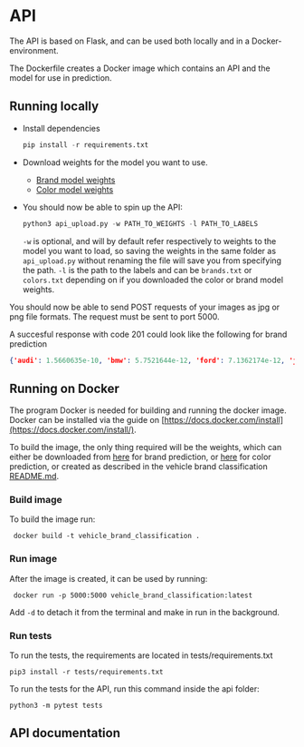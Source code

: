 # API

The API is based on Flask, and can be used both locally and in a Docker-environment.

The Dockerfile creates a Docker image which contains an API and the model for use in prediction.
 

## Running locally

* Install dependencies
   ```py
   pip install -r requirements.txt
   ```

* Download weights for the model you want to use.
  * [Brand model weights](https://drive.google.com/file/d/1CXWGf2hj_sJXIsSE4wfqUOqIv-EsYf7x/view?usp=sharing)
  * [Color model weights](https://drive.google.com/file/d/1lRUEykbsTh3VXAQqPaILYLzWt2cDDsBP/view?usp=sharing)

* You should now be able to spin up the API:

  ```py
  python3 api_upload.py -w PATH_TO_WEIGHTS -l PATH_TO_LABELS
  ```

   `-w` is optional, and will by default refer respectively to weights to the model you want to load, so saving the weights in the same folder as `api_upload.py` without renaming the file will save you from specifying the path.
   `-l` is the path to the labels and can be `brands.txt` or `colors.txt` depending on if you downloaded the color or brand model weights.
   
 You should now be able to send POST requests of your images as jpg or png file formats. The request must be sent to port 5000.

 A succesful response with code 201 could look like the following for brand prediction
 ```json
 {'audi': 1.5660635e-10, 'bmw': 5.7521644e-12, 'ford': 7.1362174e-12, 'jaguar': 7.3524025e-12, 'mercedes': 4.0594708e-11, 'mitsubishi': 3.221091e-14, 'nissan': 1.0, 'peugeot': 1.3644183e-11, 'porsche': 3.095818e-12, 'skoda': 1.0349395e-09, 'tesla': 2.1225747e-12, 'toyota': 1.0142925e-10, 'volkswagen': 4.066172e-12, 'volvo': 7.5269685e-10}
 ```

## Running on Docker

The program Docker is needed for building and running the docker image.
Docker can be installed via the guide on [https://docs.docker.com/install](https://docs.docker.com/install/). 

To build the image, the only thing required will be the weights, which can either be downloaded from [here](https://drive.google.com/file/d/1CXWGf2hj_sJXIsSE4wfqUOqIv-EsYf7x/view?usp=sharing) for brand prediction, or [here](https://drive.google.com/file/d/1lRUEykbsTh3VXAQqPaILYLzWt2cDDsBP/view?usp=sharing) for color prediction, or created as described in the vehicle brand classification [README.md](../vehicle_brand_classification/README.md).


### Build image
To build the image run:
```
 docker build -t vehicle_brand_classification .
```

### Run image
After the image is created, it can be used by running:
```
 docker run -p 5000:5000 vehicle_brand_classification:latest
```

Add `-d` to detach it from the terminal and make in run in the background.


### Run tests
To run the tests, the requirements are located in tests/requirements.txt
```
pip3 install -r tests/requirements.txt
```
To run the tests for the API, run this command inside the api folder:
```
python3 -m pytest tests
```

## API documentation

